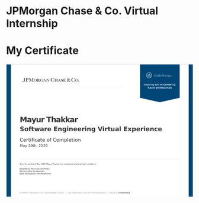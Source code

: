 # JPMorgan Chase & Co. Virtual Internship
 

# My Certificate
![](https://github.com/MThakkar121/JPMorgan_Virtual_Training/blob/master/Annotation%202020-05-24%20113701.jpg)
